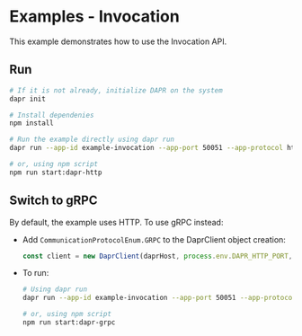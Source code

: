 # Examples - Invocation

This example demonstrates how to use the Invocation API.

## Run

```bash
# If it is not already, initialize DAPR on the system
dapr init

# Install dependenies
npm install

# Run the example directly using dapr run
dapr run --app-id example-invocation --app-port 50051 --app-protocol http npm run start

# or, using npm script
npm run start:dapr-http
```

## Switch to gRPC

By default, the example uses HTTP. To use gRPC instead:

- Add `CommunicationProtocolEnum.GRPC` to the DaprClient object creation:

  ```javascript
  const client = new DaprClient(daprHost, process.env.DAPR_HTTP_PORT, CommunicationProtocolEnum.GRPC);
  ```

- To run:

  ```bash
  # Using dapr run
  dapr run --app-id example-invocation --app-port 50051 --app-protocol grpc npm run start

  # or, using npm script
  npm run start:dapr-grpc
  ```